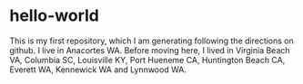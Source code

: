 # hello-world
This is my first repository, which I am generating following the directions on github.
I live in Anacortes WA.  Before moving here, I lived in Virginia Beach VA, Columbia SC, Louisville KY, Port Hueneme CA, Huntington Beach CA, Everett WA, Kennewick WA and Lynnwood WA.
